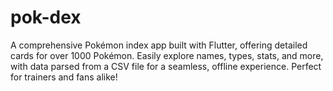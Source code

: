# pok-dex
A comprehensive Pokémon index app built with Flutter, offering detailed cards for over 1000 Pokémon. Easily explore names, types, stats, and more, with data parsed from a CSV file for a seamless, offline experience. Perfect for trainers and fans alike!
